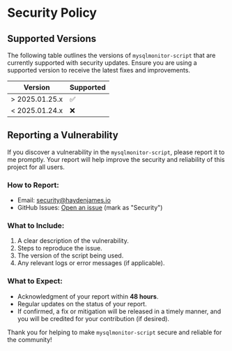 # Security Policy

## Supported Versions

The following table outlines the versions of `mysqlmonitor-script` that are currently supported with security updates. Ensure you are using a supported version to receive the latest fixes and improvements.

| Version     | Supported          |
| ----------- | ------------------ |
| > 2025.01.25.x   | :white_check_mark: |
| < 2025.01.24.x    | :x:                |

## Reporting a Vulnerability

If you discover a vulnerability in the `mysqlmonitor-script`, please report it to me promptly. Your report will help improve the security and reliability of this project for all users.

### How to Report:
- Email: [security@haydenjames.io](mailto:security@haydenjames.io)
- GitHub Issues: [Open an issue](https://github.com/haydenjames/mysqlmonitor-script/issues) (mark as "Security")

### What to Include:
1. A clear description of the vulnerability.
2. Steps to reproduce the issue.
3. The version of the script being used.
4. Any relevant logs or error messages (if applicable).

### What to Expect:
- Acknowledgment of your report within **48 hours**.
- Regular updates on the status of your report.
- If confirmed, a fix or mitigation will be released in a timely manner, and you will be credited for your contribution (if desired).

Thank you for helping to make `mysqlmonitor-script` secure and reliable for the community!
